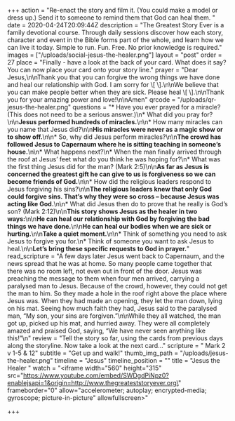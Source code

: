 +++
action = "Re-enact the story and film it. (You could make a model or dress up.)  Send it to someone to remind them that God can heal them. "
date = 2020-04-24T20:09:44Z
description = "The Greatest Story Ever is a family devotional course.  Through daily sessions discover how each story, character and event in the Bible forms part of the whole, and learn how we can live it today. Simple to run. Fun. Free. No prior knowledge is required."
images = ["/uploads/social-jesus-the-healer.png"]
layout = "post"
order = 27
place = "Finally - have a look at the back of your card. What does it say? You can now place your card onto your story line."
prayer = "Dear Jesus,\n\nThank you that you can forgive the wrong things we have done and heal our relationship with God. I am sorry for \\[                  \\].\n\nWe believe that you can make people better when they are sick. Please heal \\[            \\].\n\nThank you for your amazing power and love!\n\nAmen"
qrcode = "/uploads/qr-jesus-the-healer.png"
questions = "* Have you ever prayed for a miracle? (This does not need to be a serious answer.)\n* What did you pray for?\n\n**Jesus performed hundreds of miracles.**\n\n* How many miracles can you name that Jesus did?\n\n**His miracles were never as a magic show or to show off.**\n\n* So, why did Jesus perform miracles?\n\n**The crowd has followed Jesus to Capernaum where he is sitting teaching in someone’s house.**\n\n* What happens next?\n* When the man finally arrived through the roof at Jesus’ feet what do you think he was hoping for?\n* What was the first thing Jesus did for the man? (Mark 2:5)\n\n**As far as Jesus is concerned the greatest gift he can give to us is forgiveness so we can become friends of God.**\n\n* How did the religious leaders respond to Jesus forgiving his sins?\n\n**The religious leaders knew that only God could forgive sins. That’s why they were so cross – because Jesus was acting like God.**\n\n* What did Jesus then do to prove that he really is God’s son? (Mark 2:12)\n\n**This story shows Jesus as the healer in two ways:**\n\n**He can heal our relationship with God by forgiving the bad things we have done.**\n\n**He can heal our bodies when we are sick or hurting.**\n\n**Take a quiet moment.**\n\n* Think of something you need to ask Jesus to forgive you for.\n* Think of someone you want to ask Jesus to heal.\n\n**Let’s bring these specific requests to God in prayer.**"
read_scripture = "A few days later Jesus went back to Capernaum, and the news spread that he was at home. So many people came together that there was no room left, not even out in front of the door. Jesus was preaching the message to them when four men arrived, carrying a paralysed man to Jesus. Because of the crowd, however, they could not get the man to him. So they made a hole in the roof right above the place where Jesus was. When they had made an opening, they let the man down, lying on his mat. Seeing how much faith they had, Jesus said to the paralysed man, “My son, your sins are forgiven.”\n\nWhile they all watched, the man got up, picked up his mat, and hurried away. They were all completely amazed and praised God, saying, “We have never seen anything like this!”\n"
review = "Tell the story so far, using the cards from previous days along the storyline. Now take a look at the next card…"
scripture = " Mark 2 v 1-5 & 12"
subtitle = "Get up and walk!"
thumb_img_path = "/uploads/jesus-the-healer.png"
timeline = "Jesus"
timeline_position = ""
title = "Jesus the Healer "
watch = "<iframe width=\"560\" height=\"315\" src=\"https://www.youtube.com/embed/SWDgdPiNpz0?enablejsapi=1&origin=http://www.thegreateststoryever.org\" frameborder=\"0\" allow=\"accelerometer; autoplay; encrypted-media; gyroscope; picture-in-picture\" allowfullscreen></iframe>"

+++
